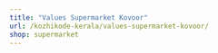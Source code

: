 ```yaml
---
title: "Values Supermarket Kovoor"
url: /kozhikode-kerala/values-supermarket-kovoor/
shop: supermarket
---
```

